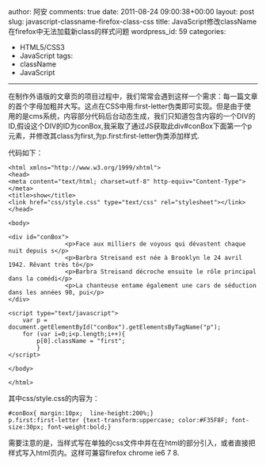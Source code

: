 author: 阿安
comments: true
date: 2011-08-24 09:00:38+00:00
layout: post
slug: javascript-classname-firefox-class-css
title: JavaScript修改className在firefox中无法加载新class的样式问题
wordpress_id: 59
categories:
- HTML5/CSS3
- JavaScript
tags:
- className
- JavaScript
---

在制作外语版的文章页的项目过程中，我们常常会遇到这样一个需求：每一篇文章的首个字母加粗并大写。这点在CSS中用:first-letter伪类即可实现。但是由于使用的是cms系统，内容部分代码后台动态生成，我们只知道包含内容的一个DIV的ID,假设这个DIV的ID为conBox,我采取了通过JS获取此div#conBox下面第一个p元素，并修改其class为first,为p.first:first-letter伪类添加样式.<!-- more -->

代码如下：

    
    
    
    <html xmlns="http://www.w3.org/1999/xhtml">
    <head>
    <meta content="text/html; charset=utf-8" http-equiv="Content-Type"></meta>
    <title>show</title>
    <link href="css/style.css" type="text/css" rel="stylesheet"></link>
    </head>
    
    <body>
    
    <div id="conBox">
                    <p>Face aux milliers de voyous qui dévastent chaque nuit depuis s</p>
                    <p>Barbra Streisand est née à Brooklyn le 24 avril 1942. Rêvant très tô</p>
                    <p>Barbra Streisand décroche ensuite le rôle principal dans la comédi</p>
                    <p>La chanteuse entame également une cars de séduction dans les années 90, pui</p>
    </div>
    
    <script type="text/javascript">
    	var p = document.getElementById("conBox").getElementsByTagName("p");
    	for (var i=0;i<p.length;i++){
    		p[0].className = "first";
    		}
    </script>
    
    </body>
    
    </html>
    


其中css/style.css的内容为：

    
    
    #conBox{ margin:10px;  line-height:200%;}
    p.first:first-letter {text-transform:uppercase; color:#F35F8F; font-size:30px; font-weight:bold;}
    


  

需要注意的是，当样式写在单独的css文件中并在在html的部分引入，或者直接把样式写入html页内。这样可兼容firefox chrome ie6 7 8.
